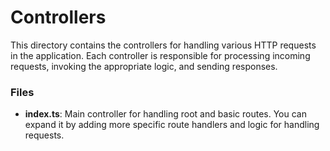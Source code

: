 # Controllers

This directory contains the controllers for handling various HTTP requests in the application. Each controller is responsible for processing incoming requests, invoking the appropriate logic, and sending responses.

### Files

- **index.ts**: Main controller for handling root and basic routes. You can expand it by adding more specific route handlers and logic for handling requests.
